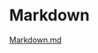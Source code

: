 # Markdown
[Markdown.md](https://github.com/Nymphadorart/exercise-markdown/blob/master/Markdown.md)

